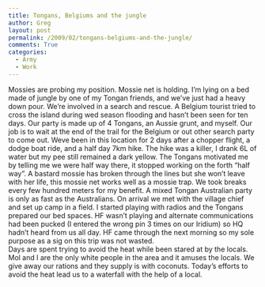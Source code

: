 ```yaml
---
title: Tongans, Belgiums and the jungle
author: Greg
layout: post
permalink: /2009/02/tongans-belgiums-and-the-jungle/
comments: True
categories:
  - Army
  - Work
---
```

Mossies are probing my position. Mossie net is holding. I&#8217;m lying on a bed made of jungle by one of my Tongan friends, and we&#8217;ve just had a heavy down pour. We&#8217;re involved in a search and rescue. A Belgium tourist tried to cross the island during wed season flooding and hasn&#8217;t been seen for ten days. Our party is made up of 4 Tongans, an Aussie grunt, and myself. Our job is to wait at the end of the trail for the Belgium or out other search party to come out. Weve been in this location for 2 days after a chopper flight, a dodge boat ride, and a half day 7km hike. The hike was a killer, I drank 6L of water but my pee still remained a dark yellow. The Tongans motivated me by telling me we were half way there, it stopped working on the forth “half way”. A bastard mossie has broken through the lines but she won&#8217;t leave with her life, this mossie net works well as a mossie trap. We took breaks every few hundred meters for my benefit. A mixed Tongan Australian party is only as fast as the Australians. On arrival we met with the village chief and set up camp in a field. I started playing with radios and the Tongans prepared our bed spaces. HF wasn&#8217;t playing and alternate communications had been pucked (I entered the wrong pin 3 times on our Iridium) so HQ hadn&#8217;t heard from us all day. HF came through the next morning so my sole purpose as a sig on this trip was not wasted.  
Days are spent trying to avoid the heat while been stared at by the locals. Mol and I are the only white people in the area and it amuses the locals. We give away our rations and they supply is with coconuts. Today&#8217;s efforts to avoid the heat lead us to a waterfall with the help of a local.
